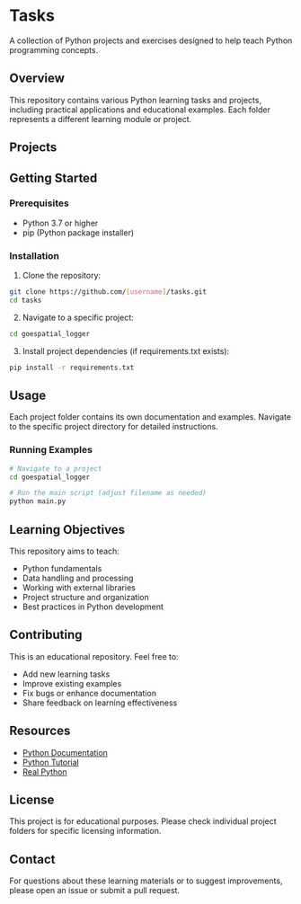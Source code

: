 # Tasks

A collection of Python projects and exercises designed to help teach Python programming concepts.

## Overview

This repository contains various Python learning tasks and projects, including practical applications and educational examples. Each folder represents a different learning module or project.

## Projects

## Getting Started

### Prerequisites
- Python 3.7 or higher
- pip (Python package installer)

### Installation

1. Clone the repository:
```bash
git clone https://github.com/[username]/tasks.git
cd tasks
```

2. Navigate to a specific project:
```bash
cd goespatial_logger
```

3. Install project dependencies (if requirements.txt exists):
```bash
pip install -r requirements.txt
```

## Usage

Each project folder contains its own documentation and examples. Navigate to the specific project directory for detailed instructions.

### Running Examples

```bash
# Navigate to a project
cd goespatial_logger

# Run the main script (adjust filename as needed)
python main.py
```

## Learning Objectives

This repository aims to teach:
- Python fundamentals
- Data handling and processing
- Working with external libraries
- Project structure and organization
- Best practices in Python development

## Contributing

This is an educational repository. Feel free to:
- Add new learning tasks
- Improve existing examples
- Fix bugs or enhance documentation
- Share feedback on learning effectiveness


## Resources

- [Python Documentation](https://docs.python.org/3/)
- [Python Tutorial](https://docs.python.org/3/tutorial/)
- [Real Python](https://realpython.com/)

## License

This project is for educational purposes. Please check individual project folders for specific licensing information.

## Contact

For questions about these learning materials or to suggest improvements, please open an issue or submit a pull request.
